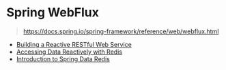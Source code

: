 

Spring WebFlux
======
> https://docs.spring.io/spring-framework/reference/web/webflux.html

* [Building a Reactive RESTful Web Service](https://spring.io/guides/gs/reactive-rest-service/)
* [Accessing Data Reactively with Redis](https://spring.io/guides/gs/spring-data-reactive-redis/)
* [Introduction to Spring Data Redis](https://www.baeldung.com/spring-data-redis-tutorial)

